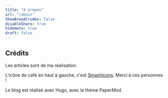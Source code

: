 ```yaml
---
title: "A propos"
url: "/about"
ShowBreadCrumbs: false
disableShare: true
hidemeta: true
draft: false
---
```


## Crédits

Les articles sont de ma réalisation.

L'icône de café en haut à gauche, c'est [Smashicons](https://www.flaticon.com/authors/smashicons). Merci à ces personnes !

Le blog est réalisé avec Hugo, avec le thème PaperMod. 
